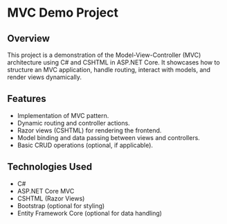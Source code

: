# MVC Demo Project

## Overview
This project is a demonstration of the Model-View-Controller (MVC) architecture using C# and CSHTML in ASP.NET Core. It showcases how to structure an MVC application, handle routing, interact with models, and render views dynamically.

## Features
- Implementation of MVC pattern.
- Dynamic routing and controller actions.
- Razor views (CSHTML) for rendering the frontend.
- Model binding and data passing between views and controllers.
- Basic CRUD operations (optional, if applicable).

## Technologies Used
- C#
- ASP.NET Core MVC
- CSHTML (Razor Views)
- Bootstrap (optional for styling)
- Entity Framework Core (optional for data handling)
